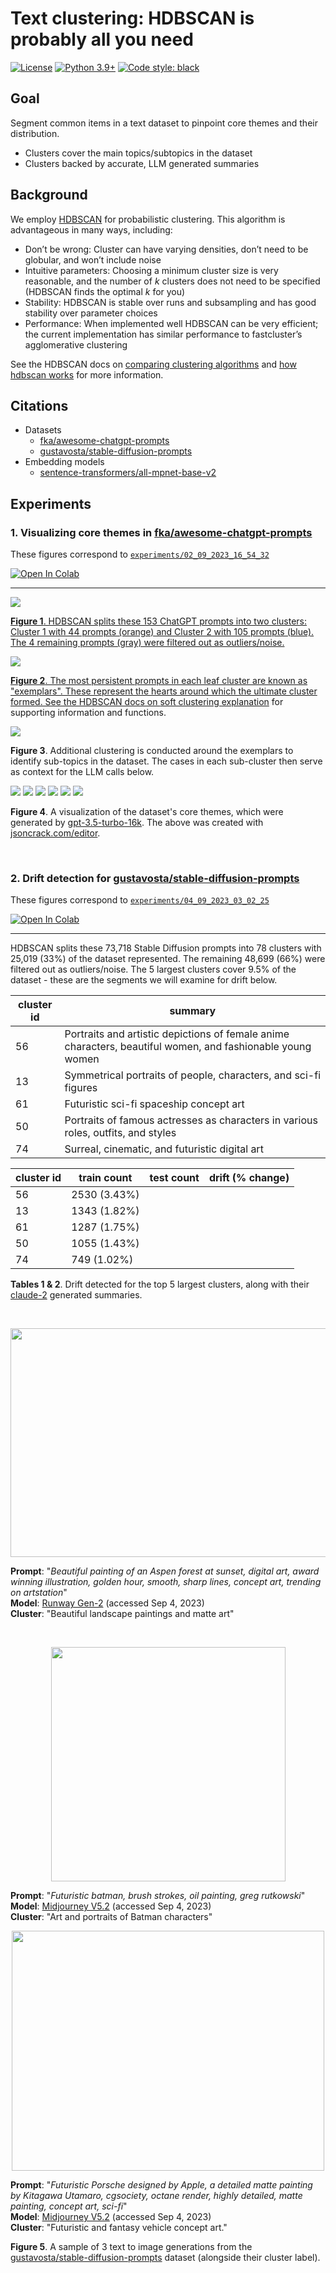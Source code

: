 # Text clustering: HDBSCAN is probably all you need

[![License](https://img.shields.io/badge/License-Apache_2.0-green.svg)](https://github.com/daniel-furman/Polyglot-or-Not/blob/main/LICENSE) 
[![Python 3.9+](https://img.shields.io/badge/python-3.9+-blue.svg)](https://www.python.org/downloads/release/python-390/) 
[![Code style: black](https://img.shields.io/badge/code%20style-black-000000.svg)](https://github.com/psf/black) 

## Goal

Segment common items in a text dataset to pinpoint core themes and their distribution. 

* Clusters cover the main topics/subtopics in the dataset
* Clusters backed by accurate, LLM generated summaries

## Background

We employ [HDBSCAN](https://hdbscan.readthedocs.io/en/latest/index.html) for probabilistic clustering. This algorithm is advantageous in many ways, including:

* Don’t be wrong: Cluster can have varying densities, don’t need to be globular, and won’t include noise
* Intuitive parameters: Choosing a minimum cluster size is very reasonable, and the number of *k* clusters does not need to be specified (HDBSCAN finds the optimal *k* for you)
* Stability: HDBSCAN is stable over runs and subsampling and has good stability over parameter choices
* Performance: When implemented well HDBSCAN can be very efficient; the current implementation has similar performance to fastcluster’s agglomerative clustering

See the HDBSCAN docs on [comparing clustering algorithms](https://hdbscan.readthedocs.io/en/latest/comparing_clustering_algorithms.html#hdbscan) and [how hdbscan works](https://hdbscan.readthedocs.io/en/latest/how_hdbscan_works.html) for more information.

## Citations

* Datasets
    * [fka/awesome-chatgpt-prompts](https://huggingface.co/datasets/fka/awesome-chatgpt-prompts)
    * [gustavosta/stable-diffusion-prompts](https://huggingface.co/datasets/Gustavosta/Stable-Diffusion-Prompts)  
* Embedding models
    * [sentence-transformers/all-mpnet-base-v2](https://huggingface.co/sentence-transformers/all-mpnet-base-v2)

## Experiments

### 1. Visualizing core themes in [fka/awesome-chatgpt-prompts](https://huggingface.co/datasets/fka/awesome-chatgpt-prompts)

These figures correspond to [`experiments/02_09_2023_16_54_32`](https://github.com/daniel-furman/awesome-chatgpt-prompts-clustering/tree/main/experiments/02_09_2023_16_54_32)

<a target="_blank" href="https://colab.research.google.com/github/daniel-furman/awesome-chatgpt-prompts-clustering/blob/main/notebooks/awesome-chatgpt-prompts-clustering.ipynb"> <img src="https://colab.research.google.com/assets/colab-badge.svg" alt="Open In Colab"/>

---

![](experiments/02_09_2023_16_54_32/assets/clusters_viz_1.png)

**Figure 1**. HDBSCAN splits these 153 ChatGPT prompts into two clusters: Cluster 1 with 44 prompts (orange) and Cluster 2 with 105 prompts (blue). The 4 remaining prompts (gray) were filtered out as outliers/noise.

![](experiments/02_09_2023_16_54_32/assets/exemplars_viz_1.png)

**Figure 2**. The most persistent prompts in each leaf cluster are known as "exemplars". These represent the hearts around which the ultimate cluster formed. See the HDBSCAN docs on [soft clustering explanation](https://hdbscan.readthedocs.io/en/latest/soft_clustering_explanation.html#distance-based-membership) for supporting information and functions.

![](experiments/02_09_2023_16_54_32/assets/exemplars_viz_2.png)

**Figure 3**. Additional clustering is conducted around the exemplars to identify sub-topics in the dataset. The cases in each sub-cluster then serve as context for the LLM calls below.

![](experiments/02_09_2023_16_54_32/assets/cluster0_subcluster0.png)
![](experiments/02_09_2023_16_54_32/assets/cluster0_subcluster1.png)
![](experiments/02_09_2023_16_54_32/assets/cluster1_subcluster2.png)
![](experiments/02_09_2023_16_54_32/assets/cluster1_subcluster3.png)
![](experiments/02_09_2023_16_54_32/assets/cluster1_subcluster4.png)
![](experiments/02_09_2023_16_54_32/assets/cluster1_subcluster5.png)

**Figure 4**. A visualization of the dataset's core themes, which were generated by [gpt-3.5-turbo-16k](https://platform.openai.com/docs/models/gpt-3-5). The above was created with [jsoncrack.com/editor](https://jsoncrack.com/editor).

<br>

### 2. Drift detection for [gustavosta/stable-diffusion-prompts](https://huggingface.co/datasets/Gustavosta/Stable-Diffusion-Prompts)

These figures correspond to [`experiments/04_09_2023_03_02_25`](https://github.com/daniel-furman/awesome-chatgpt-prompts-clustering/tree/main/experiments/04_09_2023_03_02_25)

<a target="_blank" href="https://colab.research.google.com/github/daniel-furman/awesome-chatgpt-prompts-clustering/blob/main/notebooks/stable-diffusion-prompts-clustering.ipynb">
  <img src="https://colab.research.google.com/assets/colab-badge.svg" alt="Open In Colab"/>
</a>

---

HDBSCAN splits these 73,718 Stable Diffusion prompts into 78 clusters with 25,019 (33%) of the dataset represented. The remaining 48,699 (66%) were filtered out as outliers/noise. The 5 largest clusters cover 9.5% of the dataset - these are the segments we will examine for drift below. 

| cluster id | summary |
|------------|--------------|
| 56         | Portraits and artistic depictions of female anime characters, beautiful women, and fashionable young women |
| 13         | Symmetrical portraits of people, characters, and sci-fi figures                                            |
| 61         | Futuristic sci-fi spaceship concept art                                                                    |
| 50         | Portraits of famous actresses as characters in various roles, outfits, and styles                          |
| 74         | Surreal, cinematic, and futuristic digital art                                                             |


| cluster id | train count  | test count | drift (% change) |
|------------|--------------|------------|------------------|
| 56         | 2530 (3.43%) |            |                  |
| 13         | 1343 (1.82%) |            |                  |
| 61         | 1287 (1.75%) |            |                  |
| 50         | 1055 (1.43%) |            |                  |
| 74         | 749 (1.02%)  |            |                  |

**Tables 1 & 2**. Drift detected for the top 5 largest clusters, along with their [claude-2](https://claude.ai/) generated summaries.

<br>

<p align="center"> <img src="experiments/04_09_2023_03_02_25/assets/aspens_runway.jpeg"/ width = "550" height = "366"> </p>

**Prompt**: "*Beautiful painting of an Aspen forest at sunset, digital art, award winning illustration, golden hour, smooth, sharp lines, concept art, trending on artstation*" <br>
**Model**: [Runway Gen-2](https://app.runwayml.com/video-tools/teams/dryanfurman/ai-tools/text-to-image) (accessed Sep 4, 2023) <br>
**Cluster**: "Beautiful landscape paintings and matte art"  <br>

<br>

<p align="center"> <img src="experiments/04_09_2023_03_02_25/assets/batman_midjourney.png"/ width = "375" height = "375"> </p>

**Prompt**: "*Futuristic batman, brush strokes, oil painting, greg rutkowski*" <br>
**Model**: [Midjourney V5.2](https://www.midjourney.com/app/) (accessed Sep 4, 2023) <br>
**Cluster**: "Art and portraits of Batman characters" <br>

<p align="center"> <img src="experiments/04_09_2023_03_02_25/assets/futuristic_car_midjourney.png"/ width = "500" height = "384"> </p>

**Prompt**: "*Futuristic Porsche designed by Apple, a detailed matte painting by Kitagawa Utamaro, cgsociety, octane render, highly detailed, matte painting, concept art, sci-fi*" <br>
**Model**: [Midjourney V5.2](https://www.midjourney.com/app/) (accessed Sep 4, 2023) <br>
**Cluster**: "Futuristic and fantasy vehicle concept art."  <br>


**Figure 5**. A sample of 3 text to image generations from the [gustavosta/stable-diffusion-prompts](https://huggingface.co/datasets/Gustavosta/Stable-Diffusion-Prompts) dataset (alongside their cluster label). 